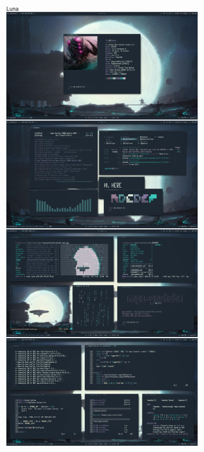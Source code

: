 Luna
![](https://github.com/szorfein/unix-portfolio/blob/master/luna/start.png)
![](https://github.com/szorfein/unix-portfolio/blob/master/luna/full.png)
![](https://github.com/szorfein/unix-portfolio/blob/master/luna/tiling.png)
![](https://github.com/szorfein/unix-portfolio/blob/master/luna/tiling2.png)
